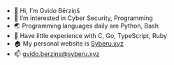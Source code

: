 - 👋 Hi, I’m Gvido Bērziņš
- 👀 I’m interested in Cyber Security, Programming 
- 🌏 Programming languages daily are Python, Bash
- 📜 Have little experience with C, Go, TypeScript, Ruby
- 🏠 My personal website is [Syberu.xyz](https://syberu.xyz)
- 📫 gvido.berzins@syberu.xyz

<!---
gvido-berzins/gvido-berzins is a ✨ special ✨ repository because its `README.md` (this file) appears on your GitHub profile.
You can click the Preview link to take a look at your changes.
--->
